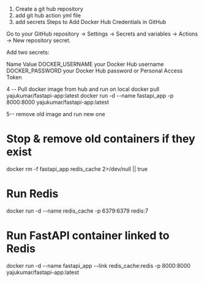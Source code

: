 1. Create a git hub repository
2. add git hub action yml file
3. add secrets
  Steps to Add Docker Hub Credentials in GitHub

  Go to your GitHub repository → Settings → Secrets and variables → Actions → New repository secret.

  Add two secrets:

  Name	Value
  DOCKER_USERNAME	your Docker Hub username
  DOCKER_PASSWORD	your Docker Hub password or Personal Access Token


4 -- Pull docker image from hub and run on local
  docker pull yajukumar/fastapi-app:latest
  docker run -d --name fastapi_app -p 8000:8000 yajukumar/fastapi-app:latest

5--
remove old image and run new one
# Stop & remove old containers if they exist
docker rm -f fastapi_app redis_cache 2>/dev/null || true

# Run Redis
docker run -d --name redis_cache -p 6379:6379 redis:7

# Run FastAPI container linked to Redis
docker run -d --name fastapi_app --link redis_cache:redis -p 8000:8000 yajukumar/fastapi-app:latest

